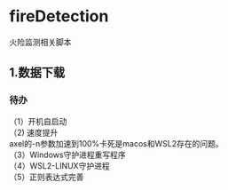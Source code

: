 # fireDetection
 火险监测相关脚本

## 1.数据下载 
### 待办
（1）开机自启动  
（2) 速度提升  
axel的-n参数加速到100%卡死是macos和WSL2存在的问题。  
（3）Windows守护进程重写程序  
（4）WSL2-LINUX守护进程  
（5）正则表达式完善  